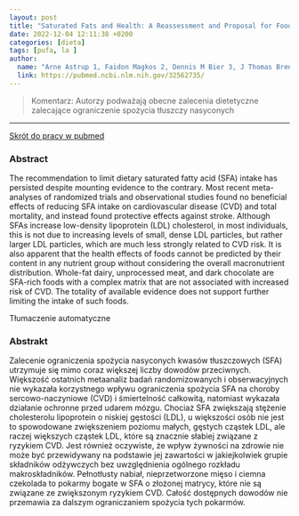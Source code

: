 ```yaml
---
layout: post
title: "Saturated Fats and Health: A Reassessment and Proposal for Food-Based Recommendations: JACC State-of-the-Art Review"
date: 2022-12-04 12:11:38 +0200
categories: [dieta]
tags: [pufa, la ]
author:
  name: "Arne Astrup 1, Faidon Magkos 2, Dennis M Bier 3, J Thomas Brenna 4, Marcia C de Oliveira Otto 5, James O Hill 6, Janet C King 7, Andrew Mente 8, Jose M Ordovas 9, Jeff S Volek 10, Salim Yusuf 8, Ronald M Krauss 11 "
  link: https://pubmed.ncbi.nlm.nih.gov/32562735/
---
```


>Komentarz: 
>Autorzy podważają obecne zalecenia dietetyczne zalecające ograniczenie spożycia tłuszczy nasyconych
>
<hr>

[Skrót do pracy w pubmed](https://pubmed.ncbi.nlm.nih.gov/32562735/) 

### Abstract
The recommendation to limit dietary saturated fatty acid (SFA) intake has persisted despite mounting evidence to the contrary. Most recent meta-analyses of randomized trials and observational studies found no beneficial effects of reducing SFA intake on cardiovascular disease (CVD) and total mortality, and instead found protective effects against stroke. Although SFAs increase low-density lipoprotein (LDL) cholesterol, in most individuals, this is not due to increasing levels of small, dense LDL particles, but rather larger LDL particles, which are much less strongly related to CVD risk. It is also apparent that the health effects of foods cannot be predicted by their content in any nutrient group without considering the overall macronutrient distribution. Whole-fat dairy, unprocessed meat, and dark chocolate are SFA-rich foods with a complex matrix that are not associated with increased risk of CVD. The totality of available evidence does not support further limiting the intake of such foods.

Tłumaczenie automatyczne

### Abstrakt
Zalecenie ograniczenia spożycia nasyconych kwasów tłuszczowych (SFA) utrzymuje się mimo coraz większej liczby dowodów przeciwnych. Większość ostatnich metaanaliz badań randomizowanych i obserwacyjnych nie wykazała korzystnego wpływu ograniczenia spożycia SFA na choroby sercowo-naczyniowe (CVD) i śmiertelność całkowitą, natomiast wykazała działanie ochronne przed udarem mózgu. Chociaż SFA zwiększają stężenie cholesterolu lipoprotein o niskiej gęstości (LDL), u większości osób nie jest to spowodowane zwiększeniem poziomu małych, gęstych cząstek LDL, ale raczej większych cząstek LDL, które są znacznie słabiej związane z ryzykiem CVD. Jest również oczywiste, że wpływ żywności na zdrowie nie może być przewidywany na podstawie jej zawartości w jakiejkolwiek grupie składników odżywczych bez uwzględnienia ogólnego rozkładu makroskładników. Pełnotłusty nabiał, nieprzetworzone mięso i ciemna czekolada to pokarmy bogate w SFA o złożonej matrycy, które nie są związane ze zwiększonym ryzykiem CVD. Całość dostępnych dowodów nie przemawia za dalszym ograniczaniem spożycia tych pokarmów.
